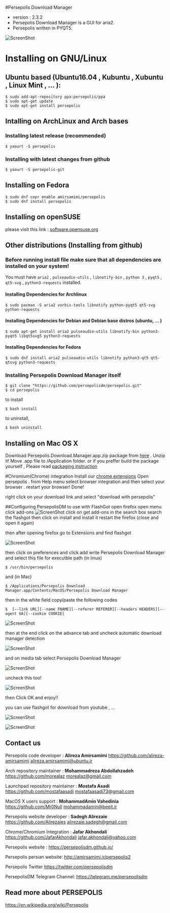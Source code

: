 #Persepolis Download Manager 
 
+ version : 2.3.2
+ Persepolis Download Manager is a GUI for aria2.
+ Persepolis written in PYQT5.


![ScreenShot](http://s1.picofile.com/file/8264685926/persepolis.jpg)



# Installing on GNU/Linux
## Ubuntu based (Ubuntu16.04 , Kubuntu , Xubuntu , Linux Mint , ... ):

	$ sudo add-apt-repository ppa:persepolis/ppa
	$ sudo apt-get update
	$ sudo apt-get install persepolis


## Intalling on ArchLinux and Arch bases
### Installing latest release (recommended)

    $ yaourt -S persepolis

### Installing with latest changes from github

	$ yaourt -S persepolis-git
	
## Installing on Fedora

	$ sudo dnf copr enable amirsamimi/persepolis
	$ sudo dnf install persepolis

## Installing on openSUSE

please visit this link : [software.opensuse.org](https://software.opensuse.org/download.html?project=home%3Ahayyan71&package=persepolis)




## Other distributions (Installing from github)
### Before running install file make sure that all dependencies are installed on your system!
You must have `aria2` , `pulseaudio-utils` , `libnotify-bin` , `python 3` , `pyqt5` , `qt5-svg` , `python3-requests` installed.

#### Installing Dependencies for Archlinux

    $ sudo pacman -S aria2 vorbis-tools libnotify python-pyqt5 qt5-svg python-requests

#### Installing Dependencies for Debian and Debian base distros (ubuntu, ... )

    $ sudo apt-get install aria2 pulseaudio-utils libnotify-bin python3-pyqt5 libqt5svg5 python3-requests

#### Installing Dependencies for Fedora

    $ sudo dnf install aria2 pulseaudio-utils libnotify python3-qt5 qt5-qtsvg python3-requests



### Installing Persepolis Download Manager itself

    $ git clone "https://github.com/persepolisdm/persepolis.git" 
    $ cd persepolis

to install

    $ bash install 

to uninstall,

    $ bash uninstall


## Installing on Mac OS X
Download Persepolis.Download.Manager.app.zip package from [here](https://github.com/persepolisdm/persepolis/releases/tag/2.3) . 
Unzip it! Move .app file to /Application folder.
or if you preffer build the package yourself , Please read [packaging instruction](https://github.com/persepolisdm/mac-package-build) 


#Chromium(Chrome) integration
Install our [chrome extensions](https://chrome.google.com/webstore/detail/persepolis-download-manag/legimlagjjoghkoedakdjhocbeomojao?hl=en)
Open persepolis . from Help menu select browser integration and then select your browser . restart your browser!
Done!

right click on your download link and select "download with persepolis"


##Configuring PersepolisDM to use with FlashGot
open firefox
open menu
click add-ons
![ScreenShot](http://s9.picofile.com/file/8269073968/addons.jpg)
click on get add-ons
in the search box search the flashgot
then click on install and install it
restart the firefox (close and open it again)

then after opening firefox go to Extensions and find flashgot

![ScreenShot](http://s9.picofile.com/file/8269074242/prefrences.jpg)

then click on preferences and click add
write Persepolis Download Manager and select this file for executble path (in linux)

	$ /usr/bin/persepolis

and (in Mac)

    $ /Applications/Persepolis Download Manager.app/Contents/MacOS/Persepolis Download Manager 

then in the white field copy/paste the following codes

	$  [--link URL][--name FNAME][--referer REFERER][--headers HEADERS][--agent UA][--cookie COOKIE]

![ScreenShot](http://s1.picofile.com/file/8264685818/flashgot1.png)

then at the end click on the advance tab and uncheck automatic download manager detection

![ScreenShot](http://s9.picofile.com/file/8269073134/flashgot4.jpg)

and on media tab select Persepolis Download Manager

![ScreenShot](http://s9.picofile.com/file/8269073384/flashgot3.jpg)

uncheck this too!

![ScreenShot](http://s8.picofile.com/file/8269073684/flashgot2.jpg)

then Click OK and enjoy!!

you can use flashgot for download from youtube , ...

![ScreenShot](http://s9.picofile.com/file/8269074434/mediafire_download.jpg)

![ScreenShot](http://s8.picofile.com/file/8269074500/youtube_download.jpg)



## Contact us
Persepolis code developer : **Alireza Amirsamimi**
https://github.com/alireza-amirsamimi
alireza.amirsamimi@ubuntu.ir

Arch repository maintainer : **Mohammadreza Abdollahzadeh**
https://github.com/morealaz
morealaz@gmail.com

Launchpad repository maintainer : **Mostafa Asadi**
https://github.com/mostafaasadi
mostafaasadi73@gmail.com

MacOS X users support : **MohammadAmin Vahedinia**
https://github.com/Mr0Null
mohammadamin@beeit.ir


Persepolis website developer : **Sadegh Alirezaie**
https://github.com/Alirezaies
alirezaie.sadegh@gmail.com

Chrome/Chromium Integration : **Jafar Akhondali**
https://github.com/JafarAkhondali
jafar.akhondali@yahoo.com

Persepolis website :
https://persepolisdm.github.io/

Persepolis persian website:
http://amirsamimi.ir/persepolis2

Persepolis Twitter
https://twitter.com/persepolisdm

PersepolisDM Telegram Channel:
https://telegram.me/persepolisdm

## Read more about PERSEPOLIS
https://en.wikipedia.org/wiki/Persepolis
